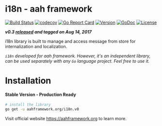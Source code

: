 # i18n - aah framework
[![Build Status](https://travis-ci.org/go-aah/i18n.svg?branch=master)](https://travis-ci.org/go-aah/i18n) [![codecov](https://codecov.io/gh/go-aah/i18n/branch/master/graph/badge.svg)](https://codecov.io/gh/go-aah/i18n/branch/master) [![Go Report Card](https://goreportcard.com/badge/aahframework.org/i18n.v0)](https://goreportcard.com/report/aahframework.org/i18n.v0) [![Version](https://img.shields.io/badge/version-0.3-blue.svg)](https://github.com/go-aah/i18n/releases/latest) [![GoDoc](https://godoc.org/aahframework.org/i18n.v0?status.svg)](https://godoc.org/aahframework.org/i18n.v0)  [![License](https://img.shields.io/github/license/go-aah/i18n.svg)](LICENSE)

***v0.3 [released](https://github.com/go-aah/i18n/releases/latest) and tagged on Aug 14, 2017***

i18n library is built to manage and access message from store for internalization and localization.

*`i18n` developed for aah framework. However, it's an independent library, can be used separately with any `Go` language project. Feel free to use it.*

# Installation
#### Stable Version - Production Ready
```sh
# install the library
go get -u aahframework.org/i18n.v0
```

Visit official website https://aahframework.org to learn more.
